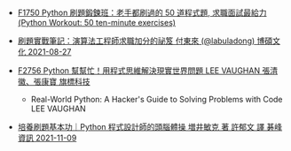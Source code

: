 # 
- [F1750 Python 刷題鍛鍊班：老手都刷過的 50 道程式題, 求職面試最給力 (Python Workout: 50 ten-minute exercises)](https://www.tenlong.com.tw/products/9789863126645?list_name=srh)

- [刷題實戰筆記：演算法工程師求職加分的祕笈  付東來 (@labuladong)  博碩文化 2021-08-27](https://www.tenlong.com.tw/products/9789864348565?list_name=srh)

- [F2756 Python 幫幫忙！用程式思維解決現實世界問題  LEE VAUGHAN 張清徽、張康寶 旗標科技](https://www.tenlong.com.tw/products/9789863127000?list_name=srh)
  - Real-World Python: A Hacker's Guide to Solving Problems with Code LEE VAUGHAN

- [培養刷題基本功｜Python 程式設計師的頭腦體操  増井敏克 著 許郁文 譯  碁峰資訊  2021-11-09](https://www.tenlong.com.tw/products/9789865029906?list_name=srh)

